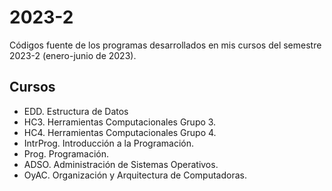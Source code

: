 # 2023-2

Códigos fuente de los programas desarrollados en mis cursos del semestre 2023-2 (enero-junio de 2023).

## Cursos

- EDD. Estructura de Datos
- HC3. Herramientas Computacionales Grupo 3.
- HC4. Herramientas Computacionales Grupo 4.
- IntrProg. Introducción a la Programación.
- Prog. Programación.
- ADSO. Administración de Sistemas Operativos.
- OyAC. Organización y Arquitectura de Computadoras.
